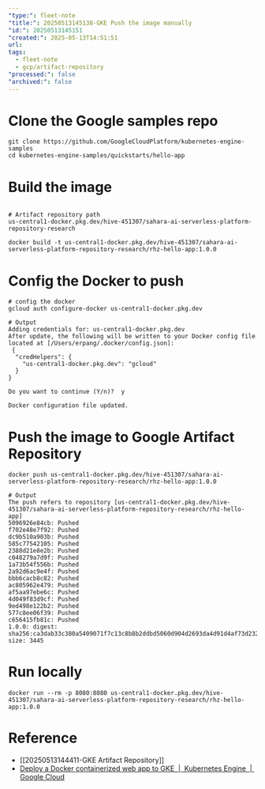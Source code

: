 ```yaml
---
"type:": fleet-note
"title:": 20250513145138-GKE Push the image manually
"id:": 20250513145151
"created:": 2025-05-13T14:51:51
url: 
tags:
  - fleet-note
  - gcp/artifact-repository
"processed:": false
"archived:": false
---
```


# Clone the Google samples repo

```shell
git clone https://github.com/GoogleCloudPlatform/kubernetes-engine-samples
cd kubernetes-engine-samples/quickstarts/hello-app
```

# Build the image

```shell

# Artifact repository path
us-central1-docker.pkg.dev/hive-451307/sahara-ai-serverless-platform-repository-research

docker build -t us-central1-docker.pkg.dev/hive-451307/sahara-ai-serverless-platform-repository-research/rhz-hello-app:1.0.0
```

# Config the Docker to push

```shell
# config the docker
gcloud auth configure-docker us-central1-docker.pkg.dev

# Output
Adding credentials for: us-central1-docker.pkg.dev
After update, the following will be written to your Docker config file located at [/Users/erpang/.docker/config.json]:
 {
  "credHelpers": {
    "us-central1-docker.pkg.dev": "gcloud"
  }
}

Do you want to continue (Y/n)?  y

Docker configuration file updated.
```

# Push the image to Google Artifact Repository

```shell
docker push us-central1-docker.pkg.dev/hive-451307/sahara-ai-serverless-platform-repository-research/rhz-hello-app:1.0.0

# Output
The push refers to repository [us-central1-docker.pkg.dev/hive-451307/sahara-ai-serverless-platform-repository-research/rhz-hello-app]
5096926e84cb: Pushed 
f702e48e7f92: Pushed 
dc9b510a903b: Pushed 
585c77542105: Pushed 
2388d21e8e2b: Pushed 
c048279a7d9f: Pushed 
1a73b54f556b: Pushed 
2a92d6ac9e4f: Pushed 
bbb6cacb8c82: Pushed 
ac805962e479: Pushed 
af5aa97ebe6c: Pushed 
4d049f83d9cf: Pushed 
9ed498e122b2: Pushed 
577c8ee06f39: Pushed 
c656415fb81c: Pushed 
1.0.0: digest: sha256:ca3dab33c380a5409071f7c13c8b8b2ddbd5060d904d2693da4d91d4af73d232 size: 3445
```


# Run locally

```shell
docker run --rm -p 8080:8080 us-central1-docker.pkg.dev/hive-451307/sahara-ai-serverless-platform-repository-research/rhz-hello-app:1.0.0
```

# Reference
* [[20250513144411-GKE Artifact Repository]]
* [Deploy a Docker containerized web app to GKE  \|  Kubernetes Engine  \|  Google Cloud](https://cloud.google.com/kubernetes-engine/docs/tutorials/hello-app)